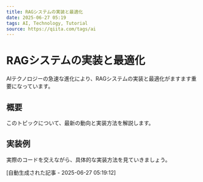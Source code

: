 ```yaml
---
title: RAGシステムの実装と最適化
date: 2025-06-27 05:19
tags: AI, Technology, Tutorial
source: https://qiita.com/tags/ai
---
```


# RAGシステムの実装と最適化

AIテクノロジーの急速な進化により、RAGシステムの実装と最適化がますます重要になっています。

## 概要

このトピックについて、最新の動向と実装方法を解説します。

## 実装例

実際のコードを交えながら、具体的な実装方法を見ていきましょう。

[自動生成された記事 - 2025-06-27 05:19:12]